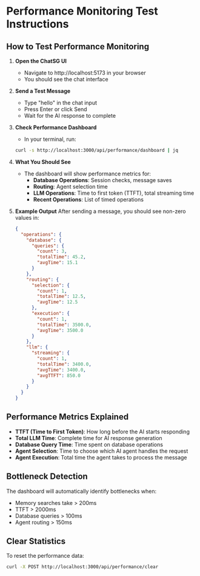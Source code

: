 # Performance Monitoring Test Instructions

## How to Test Performance Monitoring

1. **Open the ChatSG UI**
   - Navigate to http://localhost:5173 in your browser
   - You should see the chat interface

2. **Send a Test Message**
   - Type "hello" in the chat input
   - Press Enter or click Send
   - Wait for the AI response to complete

3. **Check Performance Dashboard**
   - In your terminal, run:
   ```bash
   curl -s http://localhost:3000/api/performance/dashboard | jq
   ```

4. **What You Should See**
   - The dashboard will show performance metrics for:
     - **Database Operations**: Session checks, message saves
     - **Routing**: Agent selection time
     - **LLM Operations**: Time to first token (TTFT), total streaming time
     - **Recent Operations**: List of timed operations
   
5. **Example Output**
   After sending a message, you should see non-zero values in:
   ```json
   {
     "operations": {
       "database": {
         "queries": {
           "count": 3,
           "totalTime": 45.2,
           "avgTime": 15.1
         }
       },
       "routing": {
         "selection": {
           "count": 1,
           "totalTime": 12.5,
           "avgTime": 12.5
         },
         "execution": {
           "count": 1,
           "totalTime": 3500.0,
           "avgTime": 3500.0
         }
       },
       "llm": {
         "streaming": {
           "count": 1,
           "totalTime": 3400.0,
           "avgTime": 3400.0,
           "avgTTFT": 850.0
         }
       }
     }
   }
   ```

## Performance Metrics Explained

- **TTFT (Time to First Token)**: How long before the AI starts responding
- **Total LLM Time**: Complete time for AI response generation
- **Database Query Time**: Time spent on database operations
- **Agent Selection**: Time to choose which AI agent handles the request
- **Agent Execution**: Total time the agent takes to process the message

## Bottleneck Detection

The dashboard will automatically identify bottlenecks when:
- Memory searches take > 200ms
- TTFT > 2000ms  
- Database queries > 100ms
- Agent routing > 150ms

## Clear Statistics

To reset the performance data:
```bash
curl -X POST http://localhost:3000/api/performance/clear
```